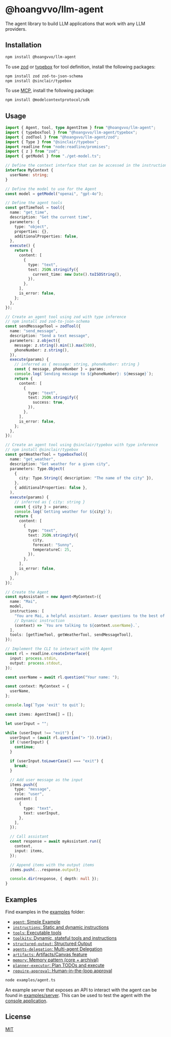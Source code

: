# @hoangvvo/llm-agent

The agent library to build LLM applications that work with any LLM providers.

## Installation

```bash
npm install @hoangvvo/llm-agent
```

To use [zod](https://github.com/colinhacks/zod) or [typebox](https://github.com/sinclairzx81/typebox) for tool definition, install the following packages:

```bash
npm install zod zod-to-json-schema
npm install @sinclair/typebox
```

To use [MCP](https://modelcontextprotocol.io), install the following package:

```bash
npm install @modelcontextprotocol/sdk
```

## Usage

```typescript
import { Agent, tool, type AgentItem } from "@hoangvvo/llm-agent";
import { typeboxTool } from "@hoangvvo/llm-agent/typebox";
import { zodTool } from "@hoangvvo/llm-agent/zod";
import { Type } from "@sinclair/typebox";
import readline from "node:readline/promises";
import { z } from "zod";
import { getModel } from "./get-model.ts";

// Define the context interface that can be accessed in the instructions and tools
interface MyContext {
  userName: string;
}

// Define the model to use for the Agent
const model = getModel("openai", "gpt-4o");

// Define the agent tools
const getTimeTool = tool({
  name: "get_time",
  description: "Get the current time",
  parameters: {
    type: "object",
    properties: {},
    additionalProperties: false,
  },
  execute() {
    return {
      content: [
        {
          type: "text",
          text: JSON.stringify({
            current_time: new Date().toISOString(),
          }),
        },
      ],
      is_error: false,
    };
  },
});

// Create an agent tool using zod with type inference
// npm install zod zod-to-json-schema
const sendMessageTool = zodTool({
  name: "send_message",
  description: "Send a text message",
  parameters: z.object({
    message: z.string().min(1).max(500),
    phoneNumber: z.string(),
  }),
  execute(params) {
    // inferred as { message: string, phoneNumber: string }
    const { message, phoneNumber } = params;
    console.log(`Sending message to ${phoneNumber}: ${message}`);
    return {
      content: [
        {
          type: "text",
          text: JSON.stringify({
            success: true,
          }),
        },
      ],
      is_error: false,
    };
  },
});

// Create an agent tool using @sinclair/typebox with type inference
// npm install @sinclair/typebox
const getWeatherTool = typeboxTool({
  name: "get_weather",
  description: "Get weather for a given city",
  parameters: Type.Object(
    {
      city: Type.String({ description: "The name of the city" }),
    },
    { additionalProperties: false },
  ),
  execute(params) {
    // inferred as { city: string }
    const { city } = params;
    console.log(`Getting weather for ${city}`);
    return {
      content: [
        {
          type: "text",
          text: JSON.stringify({
            city,
            forecast: "Sunny",
            temperatureC: 25,
          }),
        },
      ],
      is_error: false,
    };
  },
});

// Create the Agent
const myAssistant = new Agent<MyContext>({
  name: "Mai",
  model,
  instructions: [
    "You are Mai, a helpful assistant. Answer questions to the best of your ability.",
    // Dynamic instruction
    (context) => `You are talking to ${context.userName}.`,
  ],
  tools: [getTimeTool, getWeatherTool, sendMessageTool],
});

// Implement the CLI to interact with the Agent
const rl = readline.createInterface({
  input: process.stdin,
  output: process.stdout,
});

const userName = await rl.question("Your name: ");

const context: MyContext = {
  userName,
};

console.log(`Type 'exit' to quit`);

const items: AgentItem[] = [];

let userInput = "";

while (userInput !== "exit") {
  userInput = (await rl.question("> ")).trim();
  if (!userInput) {
    continue;
  }

  if (userInput.toLowerCase() === "exit") {
    break;
  }

  // Add user message as the input
  items.push({
    type: "message",
    role: "user",
    content: [
      {
        type: "text",
        text: userInput,
      },
    ],
  });

  // Call assistant
  const response = await myAssistant.run({
    context,
    input: items,
  });

  // Append items with the output items
  items.push(...response.output);

  console.dir(response, { depth: null });
}
```

## Examples

Find examples in the [examples](./examples/) folder:

- [`agent`: Simple Example](./examples/agent.ts)
- [`instructions`: Static and dynamic instructions](./examples/instructions.ts)
- [`tools`: Executable tools](./examples/tools.ts)
- [`toolkits`: Dynamic, stateful tools and instructions](./examples/toolkits.ts)
- [`structured-output`: Structured Output](./examples/structured-output.ts)
- [`agents-delegation`: Multi-agent Delegation](./examples/agents-delegation.ts)
- [`artifacts`: Artifacts/Canvas feature](./examples/artifacts.ts)
- [`memory`: Memory pattern (core + archival)](./examples/memory.ts)
- [`planner-executor`: Plan TODOs and execute](./examples/planner-executor.ts)
- [`require-approval`: Human-in-the-loop approval](./examples/require-approval.ts)

```bash
node examples/agent.ts
```

An example server that exposes an API to interact with the agent can be found in [examples/server](./examples/server). This can be used to test the agent with the [console application](../website).

## License

[MIT](https://github.com/hoangvvo/llm-sdk/blob/main/LICENSE)
